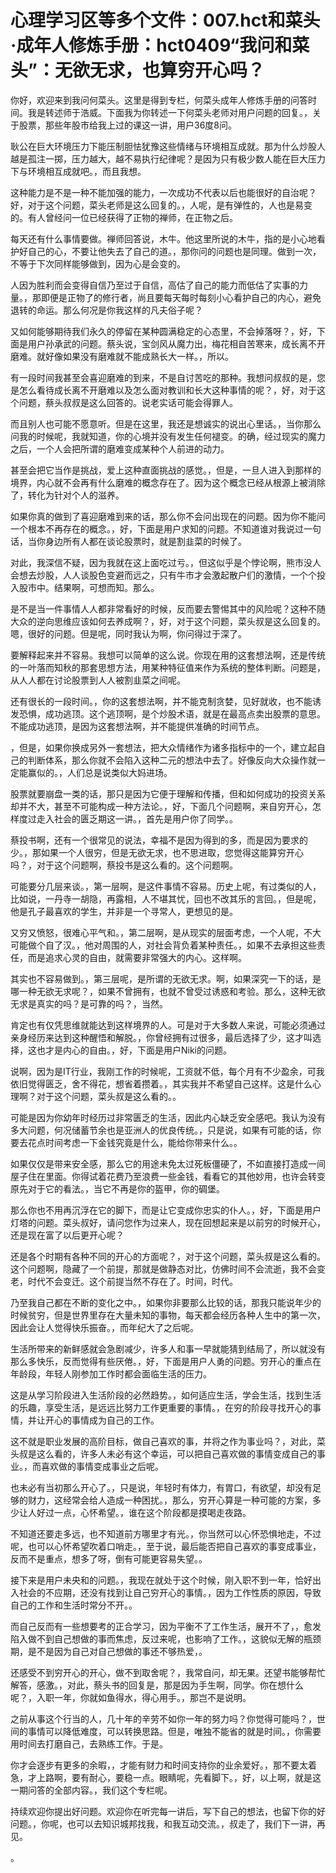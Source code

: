# 心理学习区等多个文件：007.hct和菜头·成年人修炼手册：hct0409“我问和菜头”：无欲无求，也算穷开心吗？

你好，欢迎来到我问何菜头。这里是得到专栏，何菜头成年人修炼手册的问答时间。我是转述师于浩威。下面我为你转述一下何菜头老师对用户问题的回复。，关于股票，那些年股市给我上过的课这一讲，用户36度8问。

耿公在巨大环境压力下能压制胆怯犹豫这些情绪与环境相互成就。那为什么炒股人越是孤注一掷，压力越大，越不易执行纪律呢？是因为只有极少数人能在巨大压力下与环境相互成就吧。，而且我想。

这种能力是不是一种不能加强的能力，一次成功不代表以后也能很好的自治呢？好，对于这个问题，菜头老师是这么回复的。，人呢，是有弹性的，人也是易变的。有人曾经问一位已经获得了正物的禅师，在正物之后。

每天还有什么事情要做。禅师回答说，木牛。他这里所说的木牛，指的是小心地看护好自己的心，不要让他失去了自己的道。，那你问的问题也是同理。做到一次，不等于下次同样能够做到，因为心是会变的。

人因为胜利而会变得自信乃至过于自信，高估了自己的能力而低估了实事的力量。，那即便是正物了的修行者，尚且要每天每时每刻小心看护自己的内心，避免退转的命运。那么何况是你我这样的凡夫俗子呢？

又如何能够期待我们永久的停留在某种圆满稳定的心态里，不会掉落呀？，好，下面是用户孙承武的问题。蔡头说，宝剑风从魔力出，梅花相自苦寒来，成长离不开磨难。就好像如果没有磨难就不能成熟长大一样。，所以。

有一段时间我甚至会喜迎磨难的到来，不是自讨苦吃的那种。我想问叔叔的是，您是怎么看待成长离不开磨难以及怎么面对教训和长大这种事情的呢？，好，对于这个问题，蔡头叔叔是这么回答的。说老实话可能会得罪人。

而且别人也可能不愿意听。但是在这里，我还是想诚实的说出心里话。，当你那么问我的时候呢，我就知道，你的心境并没有发生任何褪变。的确，经过现实的魔力之后，一个人会把所谓的磨难变成某种个人前进的动力。

甚至会把它当作是挑战，爱上这种直面挑战的感觉。，但是，一旦人进入到那样的境界，内心就不会再有什么磨难的概念存在了。因为这个概念已经从根源上被消除了，转化为针对个人的滋养。

如果你真的做到了喜迎磨难到来的话，那么你不会问出现在的问题。因为你不能问一个根本不再存在的概念。，好，下面是用户求知的问题。不知道谁对我说过一句话，当你身边所有人都在谈论股票时，就是割韭菜的时候了。

对此，我深信不疑，因为我就在这上面吃过亏。，但这似乎是个悖论啊，熊市没人会想去炒股，人人谈股色变避而远之，只有牛市才会激起散户们的激情，一个个投入股市中。结果啊，可想而知。那么。

是不是当一件事情人人都非常看好的时候，反而要去警惕其中的风险呢？这种不随大众的逆向思维应该如何去养成啊？，好，对于这个问题，菜头叔是这么回复的。嗯，很好的问题。但是呢，同时我认为啊，你问得过于深了。

要解释起来并不容易。我想可以简单的这么说。你现在用的这套想法啊，还是传统的一叶落而知秋的那套思想方法，用某种特征值来作为系统的整体判断。问题是，从人人都在讨论股票到人人被割韭菜之间呢。

还有很长的一段时间。，你的这套想法啊，并不能克制贪婪，见好就收，也不能诱发恐惧，成功逃顶。这个逃顶啊，是个炒股术语，就是在最高点卖出股票的意思。不能成功逃顶，是因为这套想法啊，并不能提供准确的时间节点。

，但是，如果你换成另外一套想法，把大众情绪作为诸多指标中的一个，建立起自己的判断体系，那么你就不会陷入这种二元的想法中去了。好像反向大众操作就一定能赢似的。，人们总是说类似大妈进场。

股票就要崩盘一类的话，那只是因为它便于理解和传播，但和如何成功的投资关系却并不大，甚至不可能构成一种方法论。，好，下面几个问题啊，来自穷开心，怎样度过走入社会的匮乏期这一讲。，首先是用户你了同学。。

蔡投书啊，还有一个很常见的说法，幸福不是因为得到的多，而是因为要求的少。，那如果一个人很穷，但是无欲无求，也不思进取，您觉得这能算穷开心吗？，对于这个问题啊，蔡投书是这么看的。这个问题啊。

可能要分几层来谈。，第一层啊，是这件事情不容易。历史上呢，有过类似的人，比如说，一丹寺一胡隐，再露相，人不堪其忧，回也不改其乐的言回。，但是呢，他是孔子最喜欢的学生，并非是一个寻常人，更想见的是。

又穷又愤怒，很难心平气和。，第二层啊，是从现实的层面考虑，一个人呢，不大可能做个自了汉。，他对周围的人，对社会背负着某种责任。，如果不去承担这些责任，而是追求心灵的自由，就需要非常强大的内心。这样啊。

其实也不容易做到。，第三层呢，是所谓的无欲无求。啊，如果深究一下的话，是哪一种无欲无求呢？，如果不曾拥有，也就不曾受过诱惑和考验。那么，这种无欲无求是真实的吗？是可靠的吗？，当然。

肯定也有仅凭思维就能达到这样境界的人。可是对于大多数人来说，可能必须通过亲身经历来达到这种醒悟和解脱。，你曾经拥有过很多，最后选择了少，这才叫选择，这也才是内心的自由。，好，下面是用户Niki的问题。

说啊，因为是IT行业，我刚工作的时候呢，工资就不低，每个月有不少盈余，可我依旧觉得匮乏，舍不得花，想省着攒着。，其实我并不希望自己这样。这是什么心理啊？对于这个问题，菜头叔是这么看的。。

可能是因为你幼年时经历过非常匮乏的生活，因此内心缺乏安全感吧。我认为没有多大问题，何况储蓄节余也是亚洲人的优良传统。，只是说，如果有可能的话，你要去花点时间考虑一下金钱究竟是什么，能给你带来什么。。

如果仅仅是带来安全感，那么它的用途未免太过死板僵硬了，不如直接打造成一间屋子住在里面。你得试着花费乃至浪费一些金钱，看看它的其他妙用，也许会转变原先对于它的看法。，当它不再是你的盔甲，你的碉堡。

那么你也不用再沉浮在它的脚下，而是让它变成你忠实的仆人。，好，下面是用户灯塔的问题。菜头叔好，请问您作为过来人，现在回想起来是以前穷的时候开心，还是现在富了以后更开心呢？

还是各个时期有各种不同的开心的方面呢？，对于这个问题，菜头叔是这么看的。这个问题啊，隐藏了一个前提，那就是做静态对比，仿佛时间不会流逝，我不会变老，时代不会变迁。这个前提当然不存在了。时间，时代。

乃至我自己都在不断的变化之中。，如果你非要那么比较的话，那我只能说年少的时候贫穷，但是世界里存在大量未知的事物，每天都会经历各种人生中的第一次，因此会让人觉得快乐振奋。，而年纪大了之后呢。

生活所带来的新鲜感就会急剧减少，许多人和事一早就能猜到结局了，所以就没有那么多快乐，反而觉得有些厌倦。，好，下面是用户人勇的问题。穷开心的重点在年龄段，年轻人刚参加工作时都会面临生活的压力。

这是从学习阶段进入生活阶段的必然趋势。，如何适应生活，学会生活，找到生活的乐趣，享受生活，是远远比努力工作更重要的事情。，在穷的阶段寻找开心的事情，并让开心的事情成为自己的工作。

这不就是职业发展的高阶目标，做自己喜欢的事，并将之作为事业吗？，对此，菜头叔是这么看的，许多人未必有这个幸运，可以把自己喜欢做的事情变成自己的事业。，而喜欢做的事情变成事业之后呢。

也未必有当初那么开心了。，只是说，年轻时有体力，有胃口，有欲望，却没有足够的财力，这经常会给人造成一种困扰。，那么，穷开心算是一种可能的方案，多少让人好过一点，心怀希望。，谁在这个阶段都是摸喝走夜路。

不知道还要走多远，也不知道前方哪里才有光。，你当然可以心怀恐惧地走，不过呢，也可以心怀希望吹着口哨走。，至于说，最后能否把自己喜欢的事变成事业，反而不是重点，想多了呀，倒有可能更容易失望。。

接下来是用户未央和的问题。，我现在就处于这个时候，刚入职不到一年，恰好出入社会的不应期，还没有找到让自己穷开心的事情。，因为工作性质的原因，导致自己的工作和生活时常分不开。。

而自己反而有一些想要考的正合学习，因为平衡不了工作生活，展开不了，，愈发陷入做不到自己想做的事而焦虑，反过来呢，也影响了工作。，这貌似无解的瓶颈期，是不是因为自己对自己想做的事还不够热爱，。

还感受不到穷开心的开心，做不到取舍呢？，我常自问，却无果。还望书能够帮忙解答，感激。，对此，蔡头书的回复是，那是因为手生啊，同学。你在想什么呢？，入职一年，你就如鱼得水，得心用手。，那岂不是说明。

之前从事这个行当的人，几十年的辛劳不如你一年的努力吗？你觉得可能吗？，世间的事情可以降低难度，可以转换思路。但是，唯独不能省的就是时间。，你需要用时间去打磨自己，去熟练工作。于是。

你才会逐步有更多的余暇，，才能有财力和时间支持你的业余爱好。，那不要太着急，才上路啊，要有耐心，要稳一点。眼睛呢，先看脚下。，好，以上啊，就是这一期问答的全部内容。，我们这个专栏呢。

持续欢迎你提出好问题。欢迎你在听完每一讲后，写下自己的想法，也留下你的好问题。，你呢，也可以去知识城邦找我，和我互动交流。，叔走了，我们下一讲，再见。

。